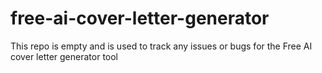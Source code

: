 # free-ai-cover-letter-generator
This repo is empty and is used to track any issues or bugs for the Free AI cover letter generator tool
